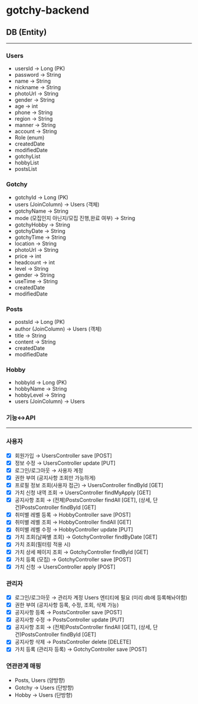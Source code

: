 ﻿# gotchy-backend

## DB (Entity)

---

### Users

- usersId → Long (PK)
- password → String
- name → String
- nickname → String
- photoUrl → String
- gender → String
- age → int
- phone → String
- region → String
- manner → String
- account → String
- Role (enum)
- createdDate
- modifiedDate
- gotchyList
- hobbyList
- postsList

### Gotchy

- gotchyId → Long (PK)
- users (JoinColumn) → Users (객체)
- gotchyName → String
- mode (모집인지 아닌지/모집 진행,완료 여부) → String
- gotchyHobby → String
- gotchyDate → String
- gotchyTime → String
- location → String
- photoUrl → String
- price → int
- headcount → int
- level → String
- gender → String
- useTime → String
- createdDate
- modifiedDate

### Posts

- postsId → Long (PK)
- author (JoinColumn) → Users (객체)
- title → String
- content → String
- createdDate
- modifiedDate

### Hobby

- hobbyId → Long (PK)
- hobbyName → String
- hobbyLevel → String
- users (JoinColumn) → Users

### 기능↔API

---

### 사용자

- [x]  회원가입 → UsersController save [POST]
- [x]  정보 수정 → UsersController update [PUT]
- [x]  로그인/로그아웃 → 사용자 계정
- [x]  권한 부여 (공지사항 조회만 가능하게)
- [x]  프로필 정보 조회(사용자 접근) → UsersController findById [GET]
- [x]  가치 신청 내역 조회 → UsersController findMyApply [GET]
- [x]  공지사항 조회 → (전체)PostsController findAll [GET], (상세, 단건)PostsController findById [GET]
- [x]  취미별 레벨 등록 → HobbyController save [POST]
- [x]  취미별 레벨 조회 → HobbyController findAll [GET]
- [x]  취미별 레벨 수정 → HobbyController update [PUT]
- [x]  가치 조회(날짜별 조회) → GotchyController findByDate [GET]
- [x]  가치 조회(필터링 적용 시)
- [x]  가치 상세 페이지 조회 → GotchyController findById [GET]
- [x]  가치 등록 (모집) → GotchyController save [POST]
- [x]  가치 신청 → UsersController apply [POST]

### 관리자

- [x]  로그인/로그아웃 → 관리자 계정 Users 엔티티에 필요 (미리 db에 등록해놔야함)
- [x]  권한 부여 (공지사항 등록, 수정, 조회, 삭제 가능)
- [x]  공지사항 등록 → PostsController save [POST]
- [x]  공지사항 수정 → PostsController update [PUT]
- [x]  공지사항 조회 → (전체)PostsController findAll [GET], (상세, 단건)PostsController findById [GET]
- [x]  공지사항 삭제 → PostsController delete [DELETE]
- [x]  가치 등록 (관리자 등록) → GotchyController save [POST]

### 연관관계 매핑
- Posts, Users (양방향)
- Gotchy → Users (단방향)
- Hobby → Users (단방향)
